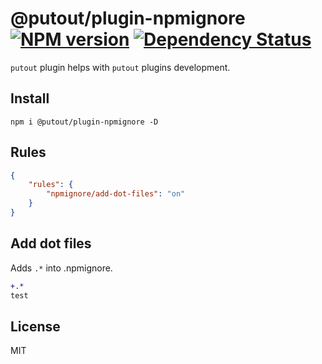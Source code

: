 # @putout/plugin-npmignore [![NPM version][NPMIMGURL]][NPMURL] [![Dependency Status][DependencyStatusIMGURL]][DependencyStatusURL]

[NPMIMGURL]:                https://img.shields.io/npm/v/@putout/plugin-npmignore.svg?style=flat&longCache=true
[NPMURL]:                   https://npmjs.org/package/@putout/plugin-npmignore"npm"

[DependencyStatusURL]:      https://david-dm.org/coderaiser/putout?path=packages/plugin-npmignore
[DependencyStatusIMGURL]:   https://david-dm.org/coderaiser/putout.svg?path=packages/plugin-npmignore

`putout` plugin helps with `putout` plugins development.

## Install

```
npm i @putout/plugin-npmignore -D
```

## Rules

```json
{
    "rules": {
        "npmignore/add-dot-files": "on"
    }
}
```

## Add dot files

Adds `.*` into .npmignore.

```diff
+.*
test
```

## License

MIT

